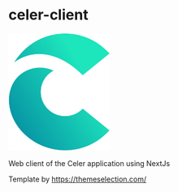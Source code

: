 # celer-client
<img src="./logo.svg" width="200">

Web client of the Celer application using NextJs 

Template by https://themeselection.com/

